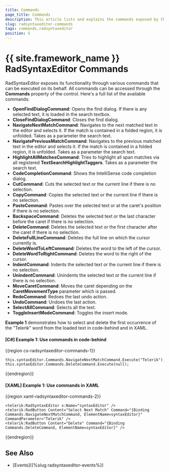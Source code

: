 ```yaml
---
title: Commands
page_title: Commands
description: This article lists and explains the commands exposed by the RadSyntaxEditor control.
slug: radsyntaxeditor-commands
tags: commands,radsyntaxeditor
position: 5
---
```


# {{ site.framework_name }} RadSyntaxEditor Commands

RadSyntaxEditor exposes its functionality through various commands that can be executed on its behalf. All commands can be accessed through the **Commands** property of the control. Here's a full list of the available commands:

* **OpenFindDialogCommand**: Opens the find dialog. If there is any selected text, it is loaded in the search textbox.
* **CloseFindDialogCommand**: Closes the find dialog.
* **NavigateNextMatchCommand**: Navigates to the next matched text in the editor and selects it. If the match is contained in a folded region, it is unfolded. Takes as a parameter the search text.
* **NavigatePreviousMatchCommand**: Navigates to the previous matched text in the editor and selects it. If the match is contained in a folded region, it is unfolded. Takes as a parameter the search text.
* **HighlightAllMatchesCommand**: Tries to highlight all span matches via all registered **TextSearchHighlightTaggers**. Takes as a parameter the search text.
* **CodeCompletionCommand**: Shows the IntelliSense code completion dialog.
* **CutCommand**: Cuts the selected text or the current line if there is no selection.
* **CopyCommand**: Copies the selected text or the current line if there is no selection.
* **PasteCommand**: Pastes over the selected text or at the caret's position if there is no selection.
* **BackspaceCommand**: Deletes the selected text or the last character before the caret if there is no selection.
* **DeleteCommand**: Deletes the selected text or the first character after the caret if there is no selection.
* **DeleteFullLineCommand**: Deletes the full line on which the cursor currently is.
* **DeleteWordToLeftCommand**: Deletes the word to the left of the cursor.
* **DeleteWordToRightCommand**: Deletes the word to the right of the cursor.
* **IndentCommand**: Indents the selected text or the current line if there is no selection.
* **UnindentCommand**: Unindents the selected text or the current line if there is no selection.
* **MoveCaretCommand**: Moves the caret depending on the **CaretMovementType** parameter which is passed.
* **RedoCommand**: Redoes the last undo action.
* **UndoCommand**: Undoes the last action.
* **SelectAllCommand**: Selects all the text.
* **ToggleInsertModeCommand**: Toggles the insert mode.

**Example 1** demonstrates how to select and delete the first occurrence of the "Telerik" word from the loaded text in code-behind and in XAML.

#### __[C#] Example 1: Use commands in code-behind__
{{region cs-radsyntaxeditor-commands-1}}

    this.syntaxEditor.Commands.NavigateNextMatchCommand.Execute("Telerik");
    this.syntaxEditor.Commands.DeleteCommand.Execute(null);
{{endregion}}

#### __[XAML] Example 1: Use commands in XAML__
{{region xaml-radsyntaxeditor-commands-2}}

    <telerik:RadSyntaxEditor x:Name="syntaxEditor" />
    <telerik:RadButton Content="Select Next Match" Command="{Binding Commands.NavigateNextMatchCommand, ElementName=syntaxEditor}" CommandParameter="Telerik" />
    <telerik:RadButton Content="Delete" Command="{Binding Commands.DeleteCommand, ElementName=syntaxEditor}" />
{{endregion}}

## See Also

* [Events]({%slug radsyntaxeditor-events%})